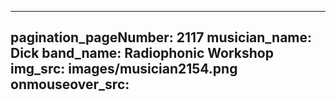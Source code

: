 ------
pagination_pageNumber: 2117
musician_name: Dick
band_name: Radiophonic Workshop
img_src: images/musician2154.png
onmouseover_src: 
------